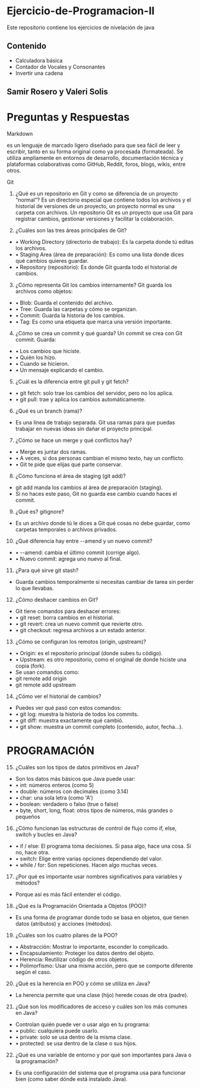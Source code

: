 # Ejercicio-de-Programacion-II
Este repositorio contiene los ejercicios de nivelación de java

## Contenido 

- Calculadora básica
- Contador de Vocales y Consonantes
- Invertir una cadena

## Samir Rosero y Valeri Solis

# Preguntas y Respuestas 

Markdown 

es un lenguaje de marcado ligero diseñado para que sea fácil de leer y escribir, tanto en su forma original como ya procesada (formateada). Se utiliza ampliamente en entornos de desarrollo, documentación técnica y plataformas colaborativas como GitHub, Reddit, foros, blogs, wikis, entre otros.

Git 

1. ¿Qué es un repositorio en Git y como se diferencia de un proyecto “normal”?
Es un directorio especial que contiene todos los archivos y el historial de versiones de un proyecto, un proyecto normal es una carpeta con archivos. Un repositorio Git es un proyecto que usa Git para registrar cambios, gestionar versiones y facilitar la colaboración.

2. ¿Cuáles son las tres áreas principales de Git?
- •	Working Directory (directorio de trabajo): Es la carpeta donde tú editas los archivos.
- •	Staging Area (área de preparación): Es como una lista donde dices qué cambios quieres guardar.
- •	Repository (repositorio): Es donde Git guarda todo el historial de cambios.

3. ¿Cómo representa Git los cambios internamente?
Git guarda los archivos como objetos:
- •	Blob: Guarda el contenido del archivo.
- •	Tree: Guarda las carpetas y cómo se organizan.
- •	Commit: Guarda la historia de los cambios.
- •	Tag: Es como una etiqueta que marca una versión importante.


4. ¿Cómo se crea un commit y qué guarda?
Un commit se crea con Git commit. Guarda:
- •	Los cambios que hiciste.
- •	Quién los hizo.
- •	Cuando se hicieron.
- •	Un mensaje explicando el cambio.

5. ¿Cuál es la diferencia entre git pull y git fetch?
- •	git fetch: solo trae los cambios del servidor, pero no los aplica.
- •	git pull: trae y aplica los cambios automáticamente.

6. ¿Qué es un branch (rama)?
- Es una línea de trabajo separada. Git usa ramas para que puedas trabajar en nuevas ideas sin dañar el proyecto principal.

7. ¿Cómo se hace un merge y qué conflictos hay?
- •	Merge es juntar dos ramas.
- •	A veces, si dos personas cambian el mismo texto, hay un conflicto.
- •	Git te pide que elijas qué parte conservar.

8. ¿Cómo funciona el área de staging (git add)?
- git add manda los cambios al área de preparación (staging).
- Si no haces este paso, Git no guarda ese cambio cuando haces el commit.

9. ¿Qué es? gitignore?
- Es un archivo donde tú le dices a Git qué cosas no debe guardar, como carpetas temporales o archivos privados.

10. ¿Qué diferencia hay entre --amend y un nuevo commit?
- •	--amend: cambia el último commit (corrige algo).
- •	Nuevo commit: agrega uno nuevo al final.

11. ¿Para qué sirve git stash?
- Guarda cambios temporalmente si necesitas cambiar de tarea sin perder lo que llevabas.

12. ¿Cómo deshacer cambios en Git?
- Git tiene comandos para deshacer errores:
- •	git reset: borra cambios en el historial.
- •	git revert: crea un nuevo commit que revierte otro.
- •	git checkout: regresa archivos a un estado anterior.

13. ¿Cómo se configuran los remotos (origin, upstream)?
- •	Origin: es el repositorio principal (donde subes tu código).
- •	Upstream: es otro repositorio, como el original de donde hiciste una copia (fork).
- Se usan comandos como:
- git remote add origin <url>
- git remote add upstream <url>


14. ¿Cómo ver el historial de cambios?
- Puedes ver qué pasó con estos comandos:
- •	git log: muestra la historia de todos los commits.
- •	git diff: muestra exactamente qué cambió.
- •	git show: muestra un commit completo (contenido, autor, fecha...).


# PROGRAMACIÓN

15. ¿Cuáles son los tipos de datos primitivos en Java?
- Son los datos más básicos que Java puede usar:
- •	int: números enteros (como 5)
- •	double: números con decimales (como 3.14)
- •	char: una sola letra (como 'A')
- •	boolean: verdadero o falso (true o false)
- •	byte, short, long, float: otros tipos de números, más grandes o pequeños

16. ¿Cómo funcionan las estructuras de control de flujo como if, else, switch y bucles en Java?
- •	if / else: El programa toma decisiones. Si pasa algo, hace una cosa. Si no, hace otra.
- •	switch: Elige entre varias opciones dependiendo del valor.
- •	while / for: Son repeticiones. Hacen algo muchas veces.

17. ¿Por qué es importante usar nombres significativos para variables y métodos?
- Porque así es más fácil entender el código.

18. ¿Qué es la Programación Orientada a Objetos (POO)?
- Es una forma de programar donde todo se basa en objetos, que tienen datos (atributos) y acciones (métodos).

19. ¿Cuáles son los cuatro pilares de la POO?
- •   Abstracción: Mostrar lo importante, esconder lo complicado.
- •	Encapsulamiento: Proteger los datos dentro del objeto.
- •	Herencia: Reutilizar código de otros objetos.
- •	Polimorfismo: Usar una misma acción, pero que se comporte diferente según el caso.

20. ¿Qué es la herencia en POO y cómo se utiliza en Java?
- La herencia permite que una clase (hijo) herede cosas de otra (padre).

21. ¿Qué son los modificadores de acceso y cuáles son los más comunes en Java?
- Controlan quién puede ver o usar algo en tu programa:
- •	public: cualquiera puede usarlo.
- •	private: solo se usa dentro de la misma clase.
- •	protected: se usa dentro de la clase o sus hijos.

22. ¿Qué es una variable de entorno y por qué son importantes para Java o la programación?
- Es una configuración del sistema que el programa usa para funcionar bien (como saber dónde está instalado Java).

